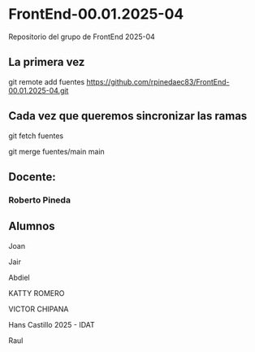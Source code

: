 # FrontEnd-00.01.2025-04

Repositorio del grupo de FrontEnd 2025-04

## La primera vez

git remote add fuentes https://github.com/rpinedaec83/FrontEnd-00.01.2025-04.git

## Cada vez que queremos sincronizar las ramas

git fetch fuentes

git merge fuentes/main main

## Docente:

### Roberto Pineda

## Alumnos

Joan

Jair

Abdiel

KATTY ROMERO

VICTOR CHIPANA

Hans Castillo
2025 - IDAT

Raul
